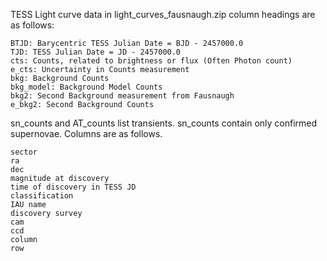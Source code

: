TESS Light curve data in light_curves_fausnaugh.zip
column headings are as follows:

```
BTJD: Barycentric TESS Julian Date = BJD - 2457000.0
TJD: TESS Julian Date = JD - 2457000.0
cts: Counts, related to brightness or flux (Often Photon count)
e_cts: Uncertainty in Counts measurement
bkg: Background Counts
bkg_model: Background Model Counts
bkg2: Second Background measurement from Fausnaugh
e_bkg2: Second Background Counts
```



sn_counts and AT_counts list transients. sn_counts contain only confirmed supernovae.
Columns are as follows.
```
sector
ra
dec
magnitude at discovery
time of discovery in TESS JD
classification
IAU name
discovery survey
cam
ccd
column
row
```